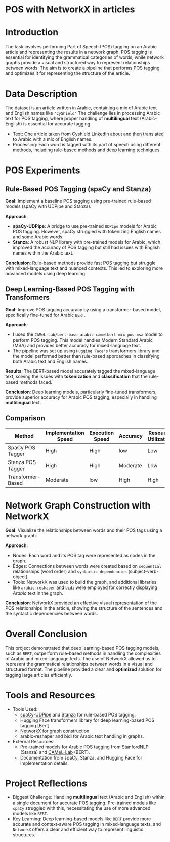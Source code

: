 # POS with NetworkX in articles

# Introduction
The task involves performing Part of Speech (POS) tagging on an Arabic article and representing the results in a network graph. POS tagging is essential for identifying the grammatical categories of words, while network graphs provide a visual and structured way to represent relationships between words. The aim is to create a pipeline that performs POS tagging and optimizes it for representing the structure of the article.

# Data Description
The dataset is an article written in Arabic, containing a mix of Arabic text and English names like `"CyShield"` The challenge lies in processing Arabic text for POS tagging, where proper handling of **multilingual** text (Arabic-English) is essential for accurate tagging.

  - Text: One article taken from Cyshield LinkedIn about and then translated to Arabic with a mix of English names.
  - Processing: Each word is tagged with its part of speech using different methods, including rule-based methods and deep learning techniques.


# POS Experiments
## Rule-Based POS Tagging (spaCy and Stanza)

**Goal**: Implement a baseline POS tagging using pre-trained rule-based models (spaCy with UDPipe and Stanza).

**Approach**:

  - **spaCy-UDPipe**: A bridge to use pre-trained `UDPipe` models for Arabic POS tagging. However, spaCy struggled with tokenizing English names and some Arabic words.
  - **Stanza**: A robust NLP library with pre-trained models for Arabic, which improved the accuracy of POS tagging but still had issues with English names within the Arabic text.

**Conclusion**: Rule-based methods provide fast POS tagging but struggle with mixed-language text and nuanced contexts. This led to exploring more advanced models using deep learning.

## Deep Learning-Based POS Tagging with Transformers

**Goal**: Improve POS tagging accuracy by using a transformer-based model, specifically fine-tuned for Arabic `BERT`.

**Approach**:

  - I used the `CAMeL-Lab/bert-base-arabic-camelbert-mix-pos-msa` model to perform POS tagging. This model handles Modern Standard Arabic (MSA) and provides better accuracy for mixed-language text.
  - The pipeline was set up using `Hugging Face's` transformers library and the model performed better than rule-based approaches in classifying both Arabic text and English names.

**Results**: The BERT-based model accurately tagged the mixed-language text, solving the issues with **tokenization** and **classification** that the rule-based methods faced.

**Conclusion**: Deep learning models, particularly fine-tuned transformers, provide superior accuracy for Arabic POS tagging, especially in handling **multilingual** text.

## Comparison
|      Method       | Implementation Speed | Execution Speed | Accuracy | Resource Utilization | Robustness|
|-------------------|----------------------|-----------------|----------|----------------------|-----------|
| SpaCy POS Tagger  | High                 | High            | low | Low | low|
| Stanza POS Tagger | High                 | High            | Moderate  | Low | Moderate|
| Transformer-Based | Moderate             | low             | High | High | High|

# Network Graph Construction with NetworkX
**Goal**: Visualize the relationships between words and their POS tags using a network graph.

**Approach**:

  - Nodes: Each word and its POS tag were represented as nodes in the graph.
  - Edges: Connections between words were created based on `sequential` relationships (word order) and `syntactic dependencies` (subject-verb-object).
  - Tools: NetworkX was used to build the graph, and additional libraries like `arabic-reshaper` and `bidi` were employed for correctly displaying *Arabic* text in the graph.

**Conclusion**: NetworkX provided an effective visual representation of the POS relationships in the article, showing the structure of the sentences and the syntactic dependencies between words.


# Overall Conclusion
This project demonstrated that deep learning-based POS tagging models, such as `BERT`, outperform rule-based methods in handling the complexities of Arabic and mixed-language texts. The use of NetworkX allowed us to represent the grammatical relationships between words in a visual and structured format. The pipeline provided a clear and **optimized** solution for tagging large articles efficiently.


# Tools and Resources
- Tools Used:
  - [spaCy-UDPipe](https://spacy.io/universe/project/spacy-udpipe/) and [Stanza](https://github.com/stanfordnlp/stanza) for rule-based POS tagging.
  - Hugging Face transformers library for deep learning-based POS tagging [Bert].
  - [NetworkX](https://pypi.org/project/networkx/#:~:text=NetworkX%20is%20a%20Python%20package%20for%20the) for graph construction.
  - arabic-reshaper and bidi for Arabic text handling in graphs.
- External Resources:
  - Pre-trained models for Arabic POS tagging from StanfordNLP (Stanza) and [CAMeL-Lab](https://huggingface.co/CAMeL-Lab/bert-base-arabic-camelbert-mix-pos-msa) (BERT).
  - Documentation from spaCy, Stanza, and Hugging Face for implementation details.
 

# Project Reflections
- Biggest Challenge: Handling **multilingual** text (Arabic and English) within a single document for accurate POS tagging. Pre-trained models like `spaCy` struggled with this, necessitating the use of more advanced models like `BERT`.
- Key Learning: Deep learning-based models like `BERT` provide more accurate and context-aware POS tagging in mixed-language texts, and `NetworkX` offers a clear and efficient way to represent linguistic structures.
